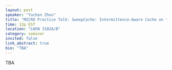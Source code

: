 ```yaml
---
layout: post
speaker: "Yuchen Zhou"
title: "MICRO Practice Talk: SweepCache: Intermittence-Aware Cache on the Cheap"
time: 12p EST
location: "LWSN 3102A/B"
category: seminar
invited: false
link_abstract: true
bio: "TBA"
---
```

TBA
